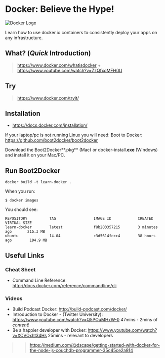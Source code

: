 Docker: Believe the Hype!
============

![Docker Logo](http://i.imgur.com/KgdWLdh.png)



Learn how to use docker.io containers to consistently deploy
your apps on any infrastructure.


## What? (*Quick* Introduction)

> https://www.docker.com/whatisdocker +
> https://www.youtube.com/watch?v=ZzQfxoMFH0U


## Try

> https://www.docker.com/tryit/

## Installation

- https://docs.docker.com/installation/

If your laptop/pc is not running Linux you will need:
Boot to Docker: https://github.com/boot2docker/boot2docker

Download the Boot2Docker**.pkg** (Mac)
or docker-install.**exe** (Windows)
and install it on your Mac/PC.

## Run Boot2Docker

```
docker build -t learn-docker .
```

When you run:
```
$ docker images
```
You should see:
```
REPOSITORY          TAG                 IMAGE ID            CREATED             VIRTUAL SIZE
learn-docker        latest              f8b203357215        3 minutes ago       215.3 MB
ubuntu              14.04               c3d5614fecc4        38 hours ago        194.9 MB
```


## Useful Links

### Cheat Sheet

- Command Line Reference: http://docs.docker.com/reference/commandline/cli

### Videos

- Build Podcast Docker: http://build-podcast.com/docker/
- Introduction to Docker - (Twitter University):
https://www.youtube.com/watch?v=Q5POuMHxW-0 47mins - 2mins of *content*!
- Be a happier developer with Docker:
https://www.youtube.com/watch?v=XCVOxht34Hs 25mins - relevant to developers


>> https://medium.com/@dscape/getting-started-with-docker-for-the-node-js-couchdb-programmer-35c45ce2a814
